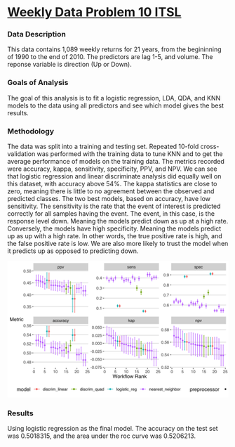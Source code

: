 # [Weekly Data Problem 10 ITSL](https://github.com/ModelBehavior/tecator/blob/main/teactor.Rmd)
### Data Description
This data contains 1,089 weekly returns for 21 years, from the begininning of 1990 to the end of 2010. The predictors are lag 1-5, and volume. The reponse variable is direction (Up or Down).

### Goals of Analysis
The goal of this analysis is to fit a logistic regression, LDA, QDA, and KNN models to the data using all predictors and see which model gives the best results.

### Methodology
The data was split into a training and testing set. Repeated 10-fold cross-validation was performed with the training data to tune KNN and to get the average performance of models on the training data. The metrics recorded were accuracy, kappa, sensitivity, specificity, PPV, and NPV. We can see that logistic regression and linear discriminate analysis did equally well on this dataset, with accuracy above 54%. The kappa statistics are close to zero, meaning there is little to no agreement between the observed and predicted classes. The two best models, based on accuracy, have low sensitivity. The sensitivity is the rate that the event of interest is predicted correctly for all samples having the event. The event, in this case, is the response level down. Meaning the models predict down as up at a high rate. Conversely, the models have high specificity. Meaning the models predict up as up with a high rate. In other words, the true positive rate is high, and the false positive rate is low. We are also more likely to trust the model when it predicts up as opposed to predicting down.

![](https://github.com/ModelBehavior/Weekly/blob/main/weekly_image)

### Results 
Using logistic regression as the final model. The accuracy on the test set was 0.5018315, and the area under the roc curve was 0.5206213.
